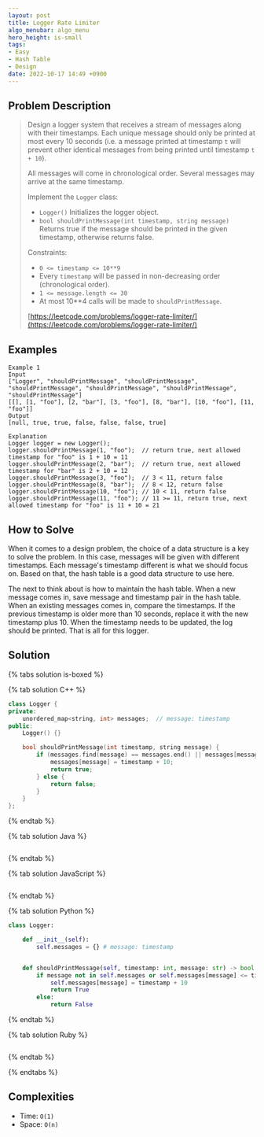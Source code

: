```yaml
---
layout: post
title: Logger Rate Limiter
algo_menubar: algo_menu
hero_height: is-small
tags:
- Easy
- Hash Table
- Design
date: 2022-10-17 14:49 +0900
---
```


## Problem Description
> Design a logger system that receives a stream of messages along with their timestamps. Each unique message
> should only be printed at most every 10 seconds (i.e. a message printed at timestamp `t` will prevent other
> identical messages from being printed until timestamp `t + 10`).
>
> All messages will come in chronological order. Several messages may arrive at the same timestamp.
>
> Implement the `Logger` class:
> - `Logger()` Initializes the logger object.
> - `bool shouldPrintMessage(int timestamp, string message)` Returns true if the message should be printed in the
>    given timestamp, otherwise returns false.
>
> Constraints:
> - `0 <= timestamp <= 10**9`
> - Every `timestamp` will be passed in non-decreasing order (chronological order).
> - `1 <= message.length <= 30`
> - At most 10**4 calls will be made to `shouldPrintMessage`.
>
> [https://leetcode.com/problems/logger-rate-limiter/](https://leetcode.com/problems/logger-rate-limiter/)

## Examples
```
Example 1
Input
["Logger", "shouldPrintMessage", "shouldPrintMessage", "shouldPrintMessage", "shouldPrintMessage", "shouldPrintMessage", "shouldPrintMessage"]
[[], [1, "foo"], [2, "bar"], [3, "foo"], [8, "bar"], [10, "foo"], [11, "foo"]]
Output
[null, true, true, false, false, false, true]

Explanation
Logger logger = new Logger();
logger.shouldPrintMessage(1, "foo");  // return true, next allowed timestamp for "foo" is 1 + 10 = 11
logger.shouldPrintMessage(2, "bar");  // return true, next allowed timestamp for "bar" is 2 + 10 = 12
logger.shouldPrintMessage(3, "foo");  // 3 < 11, return false
logger.shouldPrintMessage(8, "bar");  // 8 < 12, return false
logger.shouldPrintMessage(10, "foo"); // 10 < 11, return false
logger.shouldPrintMessage(11, "foo"); // 11 >= 11, return true, next allowed timestamp for "foo" is 11 + 10 = 21
```

## How to Solve
When it comes to a design problem, the choice of a data structure is a key to solve the problem.
In this case, messages will be given with different timestamps.
Each message's timestamp different is what we should focus on.
Based on that, the hash table is a good data structure to use here.

The next to think about is how to maintain the hash table.
When a new message comes in, save message and timestamp pair in the hash table.
When an existing messages comes in, compare the timestamps.
If the previous timestamp is older more than 10 seconds, replace it with the new timestamp plus 10.
When the timestamp needs to be updated, the log should be printed.
That is all for this logger.


## Solution

{% tabs solution is-boxed %}

{% tab solution C++ %}
```cpp
class Logger {
private:
    unordered_map<string, int> messages;  // message: timestamp
public:
    Logger() {}

    bool shouldPrintMessage(int timestamp, string message) {
        if (messages.find(message) == messages.end() || messages[message] <= timestamp) {
            messages[message] = timestamp + 10;
            return true;
        } else {
            return false;
        }
    }
};
```
{% endtab %}

{% tab solution Java %}
```java

```
{% endtab %}

{% tab solution JavaScript %}
```js

```
{% endtab %}

{% tab solution Python %}
```python
class Logger:

    def __init__(self):
        self.messages = {} # message: timestamp


    def shouldPrintMessage(self, timestamp: int, message: str) -> bool:
        if message not in self.messages or self.messages[message] <= timestamp:
            self.messages[message] = timestamp + 10
            return True
        else:
            return False
```
{% endtab %}

{% tab solution Ruby %}
```ruby

```
{% endtab %}

{% endtabs %}


## Complexities
- Time: `O(1)`
- Space: `O(n)`
